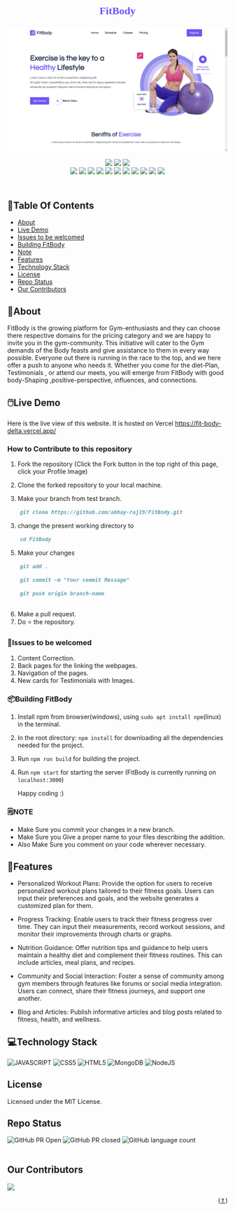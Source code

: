 
<p align="center" style="color: #6f55f2; font-family: Rockwell, serif; font-size: 24px; font-weight: bold;">
  🏋🏽FitBody🏋🏽
</p>


![Website Screenshot](/src/assets/repo%20imges/Screenshot%201.png)
<p align="center">
<div align="center">
<img src="https://forthebadge.com/images/badges/built-with-love.svg" />
<img src="https://forthebadge.com/images/badges/uses-brains.svg" />
<img src="https://forthebadge.com/images/badges/powered-by-responsibility.svg" />
   <br>
   <img src="https://img.shields.io/github/repo-size/abhay-raj19/FitBody?style=for-the-badge" />
   <img src="https://img.shields.io/github/issues/abhay-raj19/FitBody?style=for-the-badge" />
   <img src="https://img.shields.io/github/issues-closed-raw/abhay-raj19/FitBody?style=for-the-badge" />
    <img src="https://img.shields.io/github/license/abhay-raj19/FitBody?style=for-the-badge" />

   <img src="https://img.shields.io/github/issues-pr/abhay-raj19/FitBodyF?style=for-the-badge" />
    <img src="https://img.shields.io/github/contributors/abhay-raj19/FitBody?style=for-the-badge" />
    <img src="https://img.shields.io/github/stars/abhay-raj19/FitBody?style=for-the-badge" />

   <img src="https://img.shields.io/github/issues-pr-closed-raw/abhay-raj19/FitBody?style=for-the-badge" />
   <img src="https://img.shields.io/github/forks/abhay-raj19/FitBody?style=for-the-badge" />
  <img src="https://img.shields.io/github/last-commit/abhay-raj19/FitBody?style=for-the-badge" />
   <img src="https://api.visitorbadge.io/api/visitors?path=https%3A%2F%2Fgithub.com%2Fabhay-raj19%2FFitBody&label=visitors&countColor=%2337d67a&style=for-the-badge&labelStyle=upper" />
     </div>
     <br>
</p>

# 

<!-- ## Simple website that will blow your mind and requires many PR to be raised. -->


## 📍Table Of Contents

- [About](#About)
- [Live Demo](#LiveDemo)
- [Issues to be welcomed](#Issuestobewelcomed)
- [Building FitBody](#BuildingFitBody)
- [Note](#NOTE)
- [Features](#Features)
- [Technology Stack](#TechnologyStack)
- [License](#License)
- [Repo Status](#RepoStatus)
- [Our Contributors](#OurContributors)


## 🎯About
FitBody is the growing platform for Gym-enthusiasts and they can choose there respective domains for the pricing category and we are happy to invite you in the gym-community. This initiative will cater to the Gym demands of the Body feasts and give assistance to them in every way possible. Everyone out there is running in the race to the top, and we here offer a push to anyone who needs it. Whether you come for the diet-Plan, Testimonials , or attend our meets, you will emerge from FitBody with good body-Shaping ,positive-perspective, influences, and connections.

## 🖱️Live Demo

Here is the live view of this website. It is hosted on Vercel https://fit-body-delta.vercel.app/

### How to Contribute to this repository

1. Fork the repository (Click the Fork button in the top right of this page,
   click your Profile Image)

2. Clone the forked repository to your local machine.

3. Make your branch from test branch.

```markdown
    git clone https://github.com/abhay-raj19/FitBody.git
```

3. change the present working directory to

```markdown
    cd FitBody
```

5. Make your changes

```markdown
    git add .
```
```markdown
    git commit -m "Your commit Message" 
```
```markdown
    git push origin branch-name
    
```

6. Make a pull request.
7. Do ⭐ the repository.

### 🔩Issues to be welcomed

1. Content Correction.
2. Back pages for the linking the webpages.
3. Navigation of the pages.
4. New cards for Testimonials with Images.

### 📦️Building FitBody

1. Install npm from browser(windows), using ``sudo apt install npm``(linux) in the terminal.

2. In the root directory: `npm install` for downloading all the dependencies needed for the project.

3. Run `npm run build` for building the project.

4. Run `npm start` for starting the server (FitBody is currently running on `localhost:3000`)


    Happy coding :)


### 🗒️NOTE

- Make Sure you commit your changes in a new branch.
- Make Sure you Give a proper name to your files describing the addition.
- Also Make Sure you comment on your code wherever necessary.

## 💫Features
- Personalized Workout Plans: Provide the option for users to receive personalized workout plans tailored to their fitness goals. Users can input their preferences and goals, and the website generates a customized plan for them.

- Progress Tracking: Enable users to track their fitness progress over time. They can input their measurements, record workout sessions, and monitor their improvements through charts or graphs.

- Nutrition Guidance: Offer nutrition tips and guidance to help users maintain a healthy diet and complement their fitness routines. This can include articles, meal plans, and recipes.

- Community and Social Interaction: Foster a sense of community among gym members through features like forums or social media integration. Users can connect, share their fitness journeys, and support one another.

- Blog and Articles: Publish informative articles and blog posts related to fitness, health, and wellness. 

## 💻Technology Stack

![JAVASCRIPT](https://img.shields.io/badge/JavaScript-F7DF1E?style=for-the-badge&logo=javascript&logoColor=black)
![CSS5](https://img.shields.io/badge/CSS3-1572B6?style=for-the-badge&logo=css3&logoColor=white)
![HTML5](https://img.shields.io/badge/HTML5-E34F26?style=for-the-badge&logo=html5&logoColor=white)
![MongoDB](https://img.shields.io/badge/MongoDB-%234ea94b.svg?style=for-the-badge&logo=mongodb&logoColor=white)
![NodeJS](https://img.shields.io/badge/Node.js-43853D?style=for-the-badge&logo=node.js&logoColor=white)

## License
Licensed under the MIT License.
## Repo Status

![GitHub PR Open](https://img.shields.io/github/issues-pr/abhay-raj19/FitBody?style=for-the-badge&color=aqua)
![GitHub PR closed](https://img.shields.io/github/issues-pr-closed-raw/abhay-raj19/FitBody?style=for-the-badge&color=blue)
![GitHub language count](https://img.shields.io/github/languages/count/abhay-raj19/FitBody?style=for-the-badge&color=brightgreen)
<br><br>


## Our Contributors

<a href="https://github.com/abhay-raj19/FitBody/graphs/contributors">
  <img align="center" src="https://contrib.rocks/image?max=100&repo=abhay-raj19/FitBody" />
</a> 

<!-- Thank you to all the amazing contributors who have made this project possible!
Show some ❤️ by starring this awesome repository! -->

<p align="right">(<a href="#top">⇑</a>)</p>
